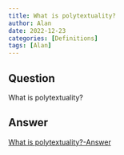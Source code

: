 ```yaml
---
title: What is polytextuality?
author: Alan
date: 2022-12-23
categories: [Definitions]
tags: [Alan]
---
```


## Question

What is polytextuality?



## Answer

[What is polytextuality?-Answer](/music-history/posts/What-is-polytextuality-answer/)